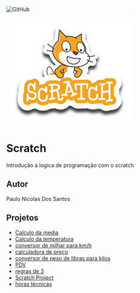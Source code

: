 ![GitHub](https://img.shields.io/github/license/paulonicolas5569/scratch?style=flat-square)

![Scratch](https://github.com/paulonicolas5569/Scratch/blob/main/assets/icons/scratch.png)

# Scratch
Introdução a logica de programação com o scratch 
## Autor 
Paulo Nicolas Dos Santos 

## Projetos 
- [ Calculo da media ](https://scratch.mit.edu/projects/881965871/)
- [ Calculo da temperatura ](https://scratch.mit.edu/projects/882919042/)
- [conversor de milhar para km/h](https://scratch.mit.edu/projects/884617810/)
- [calculadora de preço](https://scratch.mit.edu/projects/884630436/)
- [conversor de peso de libras para kilos](https://scratch.mit.edu/projects/884624777/)
- [PDV](https://scratch.mit.edu/projects/883244150/)
- [regras de 3](https://scratch.mit.edu/projects/882607831/)
- [Scratch Project](https://scratch.mit.edu/projects/881964713/)
- [horas técnicas ](https://scratch.mit.edu/projects/884965295/)
